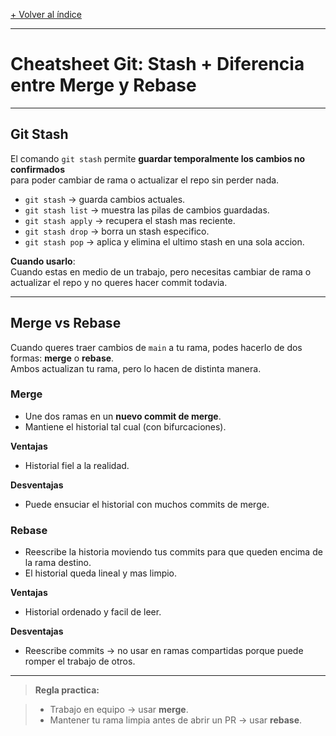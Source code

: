 [+ Volver al índice](../INDICE.md)

---
# Cheatsheet Git: Stash + Diferencia entre Merge y Rebase

---

## Git Stash

El comando `git stash` permite **guardar temporalmente los cambios no confirmados**  
para poder cambiar de rama o actualizar el repo sin perder nada.

- `git stash` → guarda cambios actuales.
- `git stash list` → muestra las pilas de cambios guardadas.
- `git stash apply` → recupera el stash mas reciente.
- `git stash drop` → borra un stash especifico.
- `git stash pop` → aplica y elimina el ultimo stash en una sola accion.

**Cuando usarlo**:  
Cuando estas en medio de un trabajo, pero necesitas cambiar de rama o actualizar el repo y no queres hacer commit todavia.

---

## Merge vs Rebase

Cuando queres traer cambios de `main` a tu rama, podes hacerlo de dos formas: **merge** o **rebase**.  
Ambos actualizan tu rama, pero lo hacen de distinta manera.

### Merge

- Une dos ramas en un **nuevo commit de merge**.
- Mantiene el historial tal cual (con bifurcaciones).

**Ventajas**
- Historial fiel a la realidad.

**Desventajas**
- Puede ensuciar el historial con muchos commits de merge.

### Rebase

- Reescribe la historia moviendo tus commits para que queden encima de la rama destino.
- El historial queda lineal y mas limpio.

**Ventajas**
- Historial ordenado y facil de leer.

**Desventajas**
- Reescribe commits → no usar en ramas compartidas porque puede romper el trabajo de otros.

---

> **Regla practica:**

> - Trabajo en equipo → usar **merge**.
> - Mantener tu rama limpia antes de abrir un PR → usar **rebase**.
